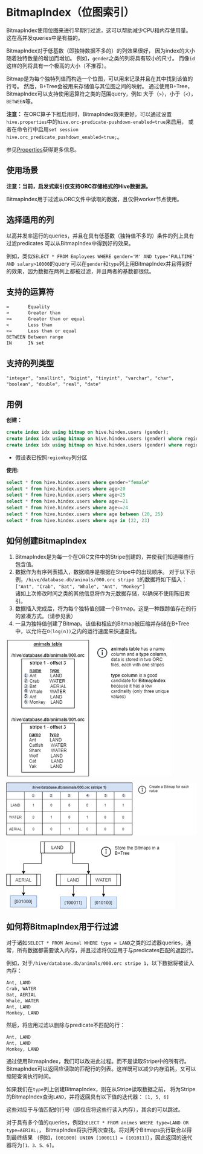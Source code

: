 
# BitmapIndex（位图索引）

BitmapIndex使用位图来进行早期行过滤，这可以帮助减少CPU和内存使用量。
这在高并发queries中是有益的。

BitmapIndex对于低基数（即独特数据不多的）的列效果很好，
因为index的大小随着独特数量的增加而增加。
例如，`gender`之类的列将具有较小的尺寸。
而像`id`这样的列将具有一个极高的大小（不推荐）。

Bitmap是为每个独特列值而构造一个位图，可以用来记录并且在其中找到该值的行号。
然后，B+Tree会被用来存储值与其位图之间的映射。
通过使用B+Tree，BitmapIndex可以支持使用运算符之类的范围query，例如
大于（`>`），小于（`<`），`BETWEEN`等。

**注意：** 在ORC算子下推启用时，BitmapIndex效果更好。可以通过设置`hive.properties`中的`hive.orc-predicate-pushdown-enabled=true`来启用，
或者在命令行中启用`set session hive.orc_predicate_pushdown_enabled=true;`。

参见[Properties](../admin/properties.md)获得更多信息。

## 使用场景

**注意：当前，启发式索引仅支持ORC存储格式的Hive数据源。**

BitmapIndex用于过滤从ORC文件中读取的数据，且仅供worker节点使用。

## 选择适用的列

以高并发率运行的queries，并且在具有低基数（独特值不多的）条件的列上具有过滤predicates
可以从BitmapIndex中得到好的效果。

例如，类似`SELECT * FROM Employees WHERE gender='M' AND type='FULLTIME' AND salary>10000`的query
可以在`gender`和`type`列上用BitmapIndex并且得到好的效果，因为数据在两列上都被过滤，并且两者的基数都很低。

## 支持的运算符

    =       Equality
    >       Greater than
    >=      Greater than or equal
    <       Less than
    <=      Less than or equal
    BETWEEN Between range
    IN      IN set
    
## 支持的列类型
    "integer", "smallint", "bigint", "tinyint", "varchar", "char", "boolean", "double", "real", "date"

## 用例

**创建：**
```sql
create index idx using bitmap on hive.hindex.users (gender);
create index idx using bitmap on hive.hindex.users (gender) where regionkey=1;
create index idx using bitmap on hive.hindex.users (gender) where regionkey in (3, 1);
```

* 假设表已按照`regionkey`列分区

**使用:**
```sql
select * from hive.hindex.users where gender="female"
select * from hive.hindex.users where age>20
select * from hive.hindex.users where age<25
select * from hive.hindex.users where age>=21
select * from hive.hindex.users where age<=24
select * from hive.hindex.users where age between (20, 25)
select * from hive.hindex.users where age in (22, 23)
```

## 如何创建BitmapIndex

1. BitmapIndex是为每一个在ORC文件中的Stripe创建的，并使我们知道哪些行包含值。
2. 数据作为有序列表插入，数据顺序是根据在Stripe中的出现顺序。
   对于以下示例，`/hive/database.db/animals/000.orc stripe 1`的数据将如下插入：  
   `["Ant", "Crab", "Bat", "Whale", "Ant", "Monkey"]`  
   诸如上次修改时间之类的其他信息将作为元数据存储，以确保不使用陈旧索引。
3. 数据插入完成后，将为每个独特值创建一个Bitmap。这是一种跟踪值存在的行的紧凑方式。（请参见表）
4. 一旦为独特值创建了Bitmap。该值和相应的Bitmap被压缩并存储在B+Tree中，以允许在`O(log(n))`之内的运行速度来快速查找。

![bitmap_animal_table](../images/bitmap_animal_table.png)

![bitmap_stripe_table](../images/bitmap_stripe_table.png)

![bitmap_animal_diagram](../images/bitmap_animal_diagram.png)

## 如何将BitmapIndex用于行过滤

对于诸如`SELECT * FROM Animal WHERE type = LAND`之类的过滤器queries，通常，所有数据都需要读入内存，并且过滤将仅应用于与predicates匹配的返回行。

例如，对于`/hive/database.db/animals/000.orc stripe 1`，以下数据将被读入内存：
```
Ant, LAND  
Crab, WATER  
Bat, AERIAL  
Whale, WATER  
Ant, LAND  
Monkey, LAND  
```
然后，将应用过滤以删除与predicate不匹配的行：
```
Ant, LAND  
Ant, LAND  
Monkey, LAND  
```
通过使用BitmapIndex，我们可以改进此过程。而不是读取Stripe中的所有行。
BitmapIndex可以返回应读取的匹配行的列表。这样既可以减少内存消耗，又可以缩短查询执行时间。

如果我们在`type`列上创建BitmapIndex，则在从Stripe读取数据之前，
将为Stripe的BitmapIndex查询`LAND`，并将返回具有以下值的迭代器：
`[1, 5, 6]`

这些对应于与值匹配的行号（即仅应将这些行读入内存），其余的可以跳过。

对于具有多个值的queries，例如`SELECT * FROM animes WHERE type=LAND OR type=AERIAL;`，
BitmapIndex将执行两次查找。将对两个Bitmaps执行联合以得到最终结果
（例如，`[001000] UNION [100011] = [101011]`），因此返回的迭代器将为`[1、3、5、6]`。
